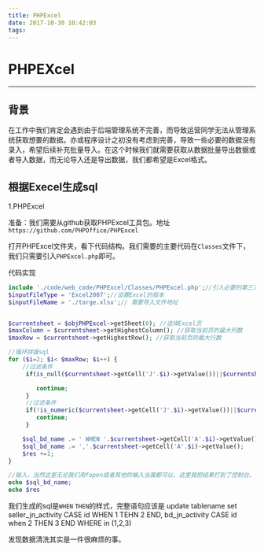 ```yaml
---
title: PHPExcel
date: 2017-10-30 10:42:03
tags:
---
```

# PHPEXcel
----
## 背景
在工作中我们肯定会遇到由于后端管理系统不完善，而导致运营同学无法从管理系统获取想要的数据。亦或程序设计之初没有考虑到完善，导致一些必要的数据没有录入，希望后续补充批量导入。在这个时候我们就需要获取从数据批量导出数据或者导入数据，而无论导入还是导出数据，我们都希望是Excel格式。

## 根据Execel生成sql


1.PHPExcel

准备：我们需要从github获取PHPExcel工具包。地址 `https://github.com/PHPOffice/PHPExcel` 

打开PHPExcel文件夹，看下代码结构。我们需要的主要代码在`Classes`文件下，我们只需要引入`PHPExcel.php`即可。

代码实现
```php
include './code/web_code/PHPExcel/Classes/PHPExcel.php';//引入必要的第三方依赖
$inputFileType = 'Excel2007';//设置Excel的版本
$inputFileName = './targe.xlsx';// 需要导入文件地址


$currentsheet = $objPHPExcel->getSheet(0); //选择Excel页
$maxColumn = $currentsheet->getHighestColumn(); //获取当前页的最大列数
$maxRow = $currentsheet->getHighestRow(); //获取当前页的最大行数

//循环拼接sql
for ($i=2; $i< $maxRow; $i++) { 
    //过滤条件
     if(is_null($currentsheet->getCell('J'.$i)->getValue())||$currentsheet->getCell('J'.$i)->getValue()== '已退款' || $currentsheet->getCell('J'.$i)->getValue() == '待退款' || $currentsheet->getCell('J'.$i)->getValue() == '已经申请退款' || $currentsheet->getCell('J'.$i)->getValue() == '退了' ||$currentsheet->getCell('J'.$i)->getValue() == '没有电话' || $currentsheet->getCell('J'.$i)->getValue() == '0') {

        continue;
     }
     //过滤条件
     if(!is_numeric($currentsheet->getCell('J'.$i)->getValue())||$currentsheet->getCell('J'.$i)->getValue() == '0' || empty($currentsheet->getCell('J'.$i)->getValue()) || $currentsheet->getCell('J'.$i)->getValue() == '') {
        continue;
     }

    $sql_bd_name .= ' WHEN '.$currentsheet->getCell('A'.$i)->getValue().' THEN '.$currentsheet->getCell('J'.$i)->getValue();
    $sql_bd_name .= ','.$currentsheet->getCell('A'.$i)->getValue();
    $res +=1;
}

//输入，当然这里无论我们用fopen或者其他的输入当属都可以，这里我把结果打到了控制台。
echo $sql_bd_name;
echo $res 

```


我们生成的sql是`WHEN`  `THEN`的样式，完整语句应该是 update tablename set seller_jn_activity CASE id
WHEN 1 TEHN 2 
END,
bd_jn_activity CASE id
when 2 THEN 3
END
WHERE in (1,2,3)

发现数据清洗其实是一件很麻烦的事。